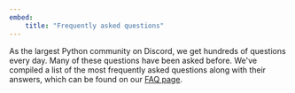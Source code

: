 ```yaml
---
embed:
    title: "Frequently asked questions"
---
```


As the largest Python community on Discord, we get hundreds of questions every day. Many of these questions have been asked before. We've compiled a list of the most frequently asked questions along with their answers, which can be found on our [FAQ page](https://www.pythondiscord.com/pages/frequently-asked-questions/).
